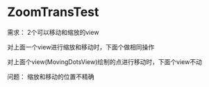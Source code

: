 # ZoomTransTest
需求：
2个可以移动和缩放的view

对上面一个view进行缩放和移动时，下面个做相同操作

对上面个view(MovingDotsView)绘制的点进行移动时，下面个view不动


问题：
缩放和移动的位置不精确
